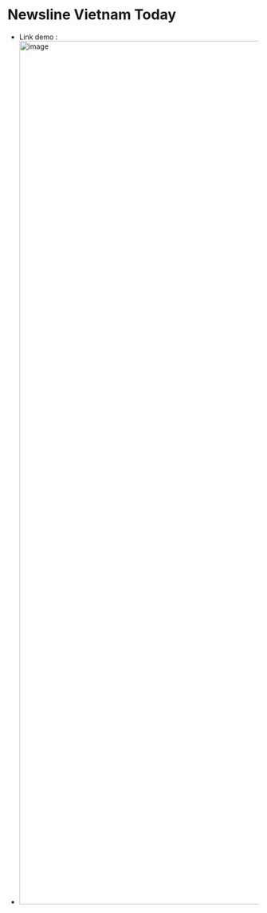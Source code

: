 # Newsline Vietnam Today
- Link demo :
- <img width="3834" height="1728" alt="image" src="https://github.com/user-attachments/assets/d75cc24c-0533-47f2-9a6b-68e64b4959ca" />
